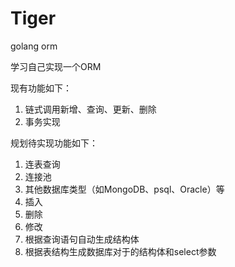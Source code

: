 # Tiger

golang orm

学习自己实现一个ORM

现有功能如下：
1. 链式调用新增、查询、更新、删除
2. 事务实现

规划待实现功能如下：
1. 连表查询
2. 连接池
3. 其他数据库类型（如MongoDB、psql、Oracle）等
4. 插入
5. 删除
6. 修改
7. 根据查询语句自动生成结构体
8. 根据表结构生成数据库对于的结构体和select参数
